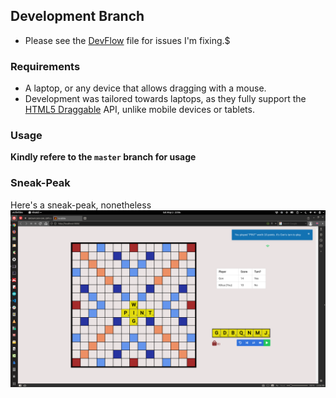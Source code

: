 ## Development Branch
* Please see the [DevFlow](DevFlow.md) file for issues I'm fixing.$

### Requirements
- A laptop, or any device that allows dragging with a mouse.
- Development was tailored towards laptops, as they fully support the [HTML5 Draggable](https://developer.mozilla.org/en-US/docs/Web/API/HTML_Drag_and_Drop_API) API, unlike mobile devices or tablets.

### Usage
**Kindly refere to the `master` branch for usage**

### Sneak-Peak
Here's a sneak-peak, nonetheless
![](screenshot.png)